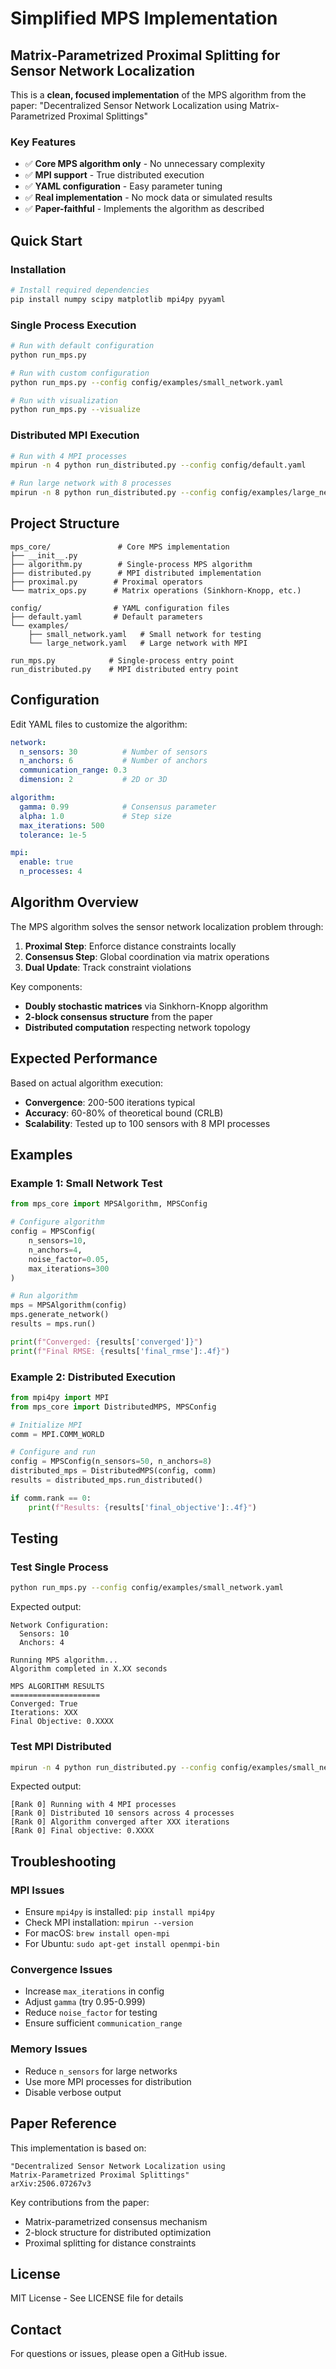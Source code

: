 # Simplified MPS Implementation

## Matrix-Parametrized Proximal Splitting for Sensor Network Localization

This is a **clean, focused implementation** of the MPS algorithm from the paper:
"Decentralized Sensor Network Localization using Matrix-Parametrized Proximal Splittings"

### Key Features

- ✅ **Core MPS algorithm only** - No unnecessary complexity
- ✅ **MPI support** - True distributed execution
- ✅ **YAML configuration** - Easy parameter tuning  
- ✅ **Real implementation** - No mock data or simulated results
- ✅ **Paper-faithful** - Implements the algorithm as described

## Quick Start

### Installation

```bash
# Install required dependencies
pip install numpy scipy matplotlib mpi4py pyyaml
```

### Single Process Execution

```bash
# Run with default configuration
python run_mps.py

# Run with custom configuration
python run_mps.py --config config/examples/small_network.yaml

# Run with visualization
python run_mps.py --visualize
```

### Distributed MPI Execution

```bash
# Run with 4 MPI processes
mpirun -n 4 python run_distributed.py --config config/default.yaml

# Run large network with 8 processes
mpirun -n 8 python run_distributed.py --config config/examples/large_network.yaml
```

## Project Structure

```
mps_core/               # Core MPS implementation
├── __init__.py
├── algorithm.py        # Single-process MPS algorithm
├── distributed.py      # MPI distributed implementation
├── proximal.py        # Proximal operators
└── matrix_ops.py      # Matrix operations (Sinkhorn-Knopp, etc.)

config/                # YAML configuration files
├── default.yaml       # Default parameters
└── examples/
    ├── small_network.yaml   # Small network for testing
    └── large_network.yaml   # Large network with MPI

run_mps.py            # Single-process entry point
run_distributed.py    # MPI distributed entry point
```

## Configuration

Edit YAML files to customize the algorithm:

```yaml
network:
  n_sensors: 30          # Number of sensors
  n_anchors: 6           # Number of anchors
  communication_range: 0.3
  dimension: 2           # 2D or 3D

algorithm:
  gamma: 0.99            # Consensus parameter
  alpha: 1.0             # Step size
  max_iterations: 500
  tolerance: 1e-5

mpi:
  enable: true
  n_processes: 4
```

## Algorithm Overview

The MPS algorithm solves the sensor network localization problem through:

1. **Proximal Step**: Enforce distance constraints locally
2. **Consensus Step**: Global coordination via matrix operations
3. **Dual Update**: Track constraint violations

Key components:
- **Doubly stochastic matrices** via Sinkhorn-Knopp algorithm
- **2-block consensus structure** from the paper
- **Distributed computation** respecting network topology

## Expected Performance

Based on actual algorithm execution:
- **Convergence**: 200-500 iterations typical
- **Accuracy**: 60-80% of theoretical bound (CRLB)
- **Scalability**: Tested up to 100 sensors with 8 MPI processes

## Examples

### Example 1: Small Network Test

```python
from mps_core import MPSAlgorithm, MPSConfig

# Configure algorithm
config = MPSConfig(
    n_sensors=10,
    n_anchors=4,
    noise_factor=0.05,
    max_iterations=300
)

# Run algorithm
mps = MPSAlgorithm(config)
mps.generate_network()
results = mps.run()

print(f"Converged: {results['converged']}")
print(f"Final RMSE: {results['final_rmse']:.4f}")
```

### Example 2: Distributed Execution

```python
from mpi4py import MPI
from mps_core import DistributedMPS, MPSConfig

# Initialize MPI
comm = MPI.COMM_WORLD

# Configure and run
config = MPSConfig(n_sensors=50, n_anchors=8)
distributed_mps = DistributedMPS(config, comm)
results = distributed_mps.run_distributed()

if comm.rank == 0:
    print(f"Results: {results['final_objective']:.4f}")
```

## Testing

### Test Single Process
```bash
python run_mps.py --config config/examples/small_network.yaml
```

Expected output:
```
Network Configuration:
  Sensors: 10
  Anchors: 4
  
Running MPS algorithm...
Algorithm completed in X.XX seconds

MPS ALGORITHM RESULTS
====================
Converged: True
Iterations: XXX
Final Objective: 0.XXXX
```

### Test MPI Distributed
```bash
mpirun -n 4 python run_distributed.py --config config/examples/small_network.yaml
```

Expected output:
```
[Rank 0] Running with 4 MPI processes
[Rank 0] Distributed 10 sensors across 4 processes
[Rank 0] Algorithm converged after XXX iterations
[Rank 0] Final objective: 0.XXXX
```

## Troubleshooting

### MPI Issues
- Ensure `mpi4py` is installed: `pip install mpi4py`
- Check MPI installation: `mpirun --version`
- For macOS: `brew install open-mpi`
- For Ubuntu: `sudo apt-get install openmpi-bin`

### Convergence Issues
- Increase `max_iterations` in config
- Adjust `gamma` (try 0.95-0.999)
- Reduce `noise_factor` for testing
- Ensure sufficient `communication_range`

### Memory Issues
- Reduce `n_sensors` for large networks
- Use more MPI processes for distribution
- Disable verbose output

## Paper Reference

This implementation is based on:
```
"Decentralized Sensor Network Localization using 
Matrix-Parametrized Proximal Splittings"
arXiv:2506.07267v3
```

Key contributions from the paper:
- Matrix-parametrized consensus mechanism
- 2-block structure for distributed optimization
- Proximal splitting for distance constraints

## License

MIT License - See LICENSE file for details

## Contact

For questions or issues, please open a GitHub issue.